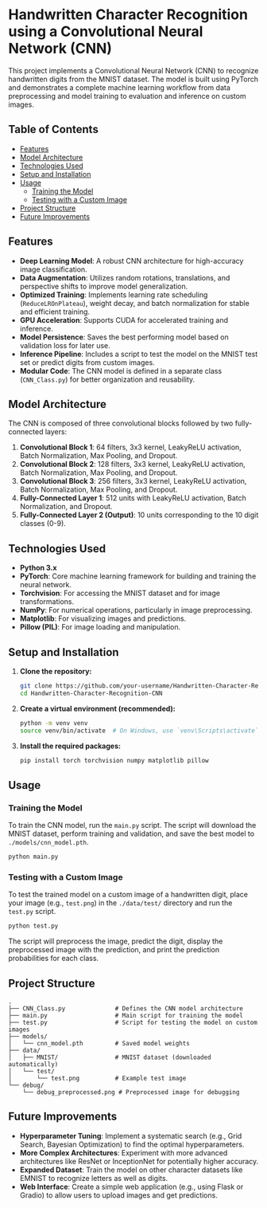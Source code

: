 # Handwritten Character Recognition using a Convolutional Neural Network (CNN)

This project implements a Convolutional Neural Network (CNN) to recognize handwritten digits from the MNIST dataset. The model is built using PyTorch and demonstrates a complete machine learning workflow from data preprocessing and model training to evaluation and inference on custom images.

## Table of Contents
- [Features](#features)
- [Model Architecture](#model-architecture)
- [Technologies Used](#technologies-used)
- [Setup and Installation](#setup-and-installation)
- [Usage](#usage)
  - [Training the Model](#training-the-model)
  - [Testing with a Custom Image](#testing-with-a-custom-image)
- [Project Structure](#project-structure)
- [Future Improvements](#future-improvements)

## Features

- **Deep Learning Model**: A robust CNN architecture for high-accuracy image classification.
- **Data Augmentation**: Utilizes random rotations, translations, and perspective shifts to improve model generalization.
- **Optimized Training**: Implements learning rate scheduling (`ReduceLROnPlateau`), weight decay, and batch normalization for stable and efficient training.
- **GPU Acceleration**: Supports CUDA for accelerated training and inference.
- **Model Persistence**: Saves the best performing model based on validation loss for later use.
- **Inference Pipeline**: Includes a script to test the model on the MNIST test set or predict digits from custom images.
- **Modular Code**: The CNN model is defined in a separate class (`CNN_Class.py`) for better organization and reusability.

## Model Architecture

The CNN is composed of three convolutional blocks followed by two fully-connected layers:

1.  **Convolutional Block 1**: 64 filters, 3x3 kernel, LeakyReLU activation, Batch Normalization, Max Pooling, and Dropout.
2.  **Convolutional Block 2**: 128 filters, 3x3 kernel, LeakyReLU activation, Batch Normalization, Max Pooling, and Dropout.
3.  **Convolutional Block 3**: 256 filters, 3x3 kernel, LeakyReLU activation, Batch Normalization, Max Pooling, and Dropout.
4.  **Fully-Connected Layer 1**: 512 units with LeakyReLU activation, Batch Normalization, and Dropout.
5.  **Fully-Connected Layer 2 (Output)**: 10 units corresponding to the 10 digit classes (0-9).

## Technologies Used

- **Python 3.x**
- **PyTorch**: Core machine learning framework for building and training the neural network.
- **Torchvision**: For accessing the MNIST dataset and for image transformations.
- **NumPy**: For numerical operations, particularly in image preprocessing.
- **Matplotlib**: For visualizing images and predictions.
- **Pillow (PIL)**: For image loading and manipulation.

## Setup and Installation

1.  **Clone the repository:**
    ```bash
    git clone https://github.com/your-username/Handwritten-Character-Recognition-CNN.git
    cd Handwritten-Character-Recognition-CNN
    ```

2.  **Create a virtual environment (recommended):**
    ```bash
    python -m venv venv
    source venv/bin/activate  # On Windows, use `venv\Scripts\activate`
    ```

3.  **Install the required packages:**
    ```bash
    pip install torch torchvision numpy matplotlib pillow
    ```

## Usage

### Training the Model

To train the CNN model, run the `main.py` script. The script will download the MNIST dataset, perform training and validation, and save the best model to `./models/cnn_model.pth`.

```bash
python main.py
```

### Testing with a Custom Image

To test the trained model on a custom image of a handwritten digit, place your image (e.g., `test.png`) in the `./data/test/` directory and run the `test.py` script.

```bash
python test.py
```

The script will preprocess the image, predict the digit, display the preprocessed image with the prediction, and print the prediction probabilities for each class.

## Project Structure

```
.
├── CNN_Class.py              # Defines the CNN model architecture
├── main.py                   # Main script for training the model
├── test.py                   # Script for testing the model on custom images
├── models/
│   └── cnn_model.pth         # Saved model weights
├── data/
│   ├── MNIST/                # MNIST dataset (downloaded automatically)
│   └── test/
│       └── test.png          # Example test image
└── debug/
    └── debug_preprocessed.png # Preprocessed image for debugging
```

## Future Improvements

- **Hyperparameter Tuning**: Implement a systematic search (e.g., Grid Search, Bayesian Optimization) to find the optimal hyperparameters.
- **More Complex Architectures**: Experiment with more advanced architectures like ResNet or InceptionNet for potentially higher accuracy.
- **Expanded Dataset**: Train the model on other character datasets like EMNIST to recognize letters as well as digits.
- **Web Interface**: Create a simple web application (e.g., using Flask or Gradio) to allow users to upload images and get predictions.
